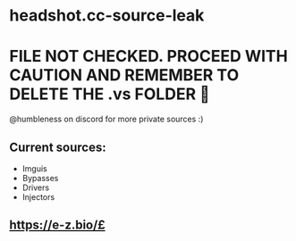 # headshot.cc-source-leak
# FILE NOT CHECKED. PROCEED WITH CAUTION AND REMEMBER TO DELETE THE .vs FOLDER 🔴

@humbleness on discord for more private sources :)
## Current sources:
- Imguis
- Bypasses
- Drivers
- Injectors


## https://e-z.bio/£
